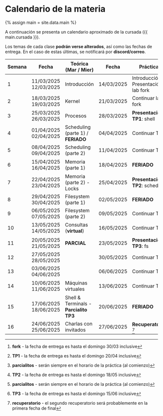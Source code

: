 # Calendario de la materia

{% assign main = site.data.main %}

A continuación se presenta un calendario aproximado de la cursada
({{ main.cursada }}).

Los temas de cada clase **podrán verse alterados**, así como las fechas de entrega.
En el caso de estas últimas, se notificará por **discord/correo**.

| Semana | Fecha                  | Teórica (Mar / Mier)                   | Fecha      | Práctica                            | Entregas                           |
|--------|------------------------|----------------------------------------|------------|-------------------------------------|------------------------------------|
| 1      | 11/03/2025  12/03/2025 | Introducción                           | 14/03/2025 | Introducción, Presentación lab fork |                                    |
| 2      | 18/03/2025  19/03/2025 | Kernel                                 | 21/03/2025 | Continuar lab fork                  |                                    |
| 3      | 25/03/2025  26/03/2025 | Procesos                               | 28/03/2025 | **Presentación TP1**: shell         | Entrega **fork** [^fork]           |
| 4      | 01/04/2025  02/04/2025 | Scheduling (parte 1) / **FERIADO**     | 04/04/2025 | Continuar TP1                       |                                    |
| 5      | 08/04/2025  09/04/2025 | Scheduling (parte 2)                   | 11/04/2025 | Continuar TP1                       |                                    |
| 6      | 15/04/2025  16/04/2025 | Memoria (parte 1)                      | 18/04/2025 | **FERIADO**                         | Entrega **TP1** [^shell]           |
| 7      | 22/04/2025  23/04/2025 | Memoria (parte 2) - Locks              | 25/04/2025 | **Presentación TP2**: sched         | **Parcialito TP1** [^parcialito]   |
| 8      | 29/04/2025  30/04/2025 | Filesystem (parte 1)                   | 02/05/2025 | **FERIADO**                         |                                    |
| 9      | 06/05/2025  07/05/2025 | Filesystem (parte 2)                   | 09/05/2025 | Continuar TP2                       |                                    |
| 10     | 13/05/2025  14/05/2025 | Consultas (**virtual**)                | 16/05/2025 | Continuar TP2                       | Entrega **TP2** [^sched]           |
| 11     | 20/05/2025  21/05/2025 | **PARCIAL**                            | 23/05/2025 | **Presentación TP3**: fs            | **Parcialito TP2** [^parcialito]   |
| 12     | 27/05/2025  28/05/2025 |                                        | 30/05/2025 | Continuar TP3                       |                                    |
| 13     | 03/06/2025  04/06/2025 |                                        | 06/06/2025 | Continuar TP3                       |                                    |
| 14     | 10/06/2025  11/06/2025 | Máquinas virtuales                     | 13/06/2025 | Continuar TP3                       | Entrega **TP3** [^fs]              |
| 15     | 17/06/2025  18/06/2025 | Shell & Terminals - **Parcialito TP3** | 20/06/2025 | **FERIADO**                         |                                    |
| 16     | 24/06/2025  25/06/2025 | Charlas con invitados                  | 27/06/2025 | **Recuperatorio** [^recu]           |                                    |


[^fork]: **fork** - la fecha de entrega es hasta el domingo 30/03 inclusive
[^shell]: **TP1** - la fecha de entrega es hasta el domingo 20/04 inclusive
[^sched]: **TP2** - la fecha de entrega es hasta el domingo 18/05 inclusive
[^fs]: **TP3** - la fecha de entrega es hasta el domingo 15/06 inclusive
[^parcialito]: **parcialitos** - serán siempre en el horario de la práctica (al comienzo)
[^recu]: **recuperatorio** - el segundo recuperatorio será probablemente en la primera fecha de final

